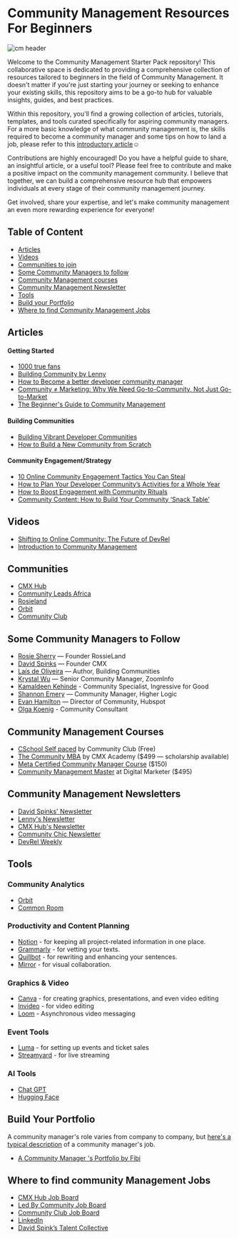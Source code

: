 # Community Management Resources For Beginners
![cm header](https://github.com/emmanuellar/Community-Management/assets/41474439/515e2325-c3a0-45ac-bd10-df252a42622e)


Welcome to the Community Management Starter Pack repository! This collaborative space is dedicated to providing a comprehensive collection of resources tailored to beginners in the field of Community Management. It doesn't matter if you're just starting your journey or seeking to enhance your existing skills, this repository aims to be a go-to hub for valuable insights, guides, and best practices.

Within this repository, you'll find a growing collection of articles, tutorials, templates, and tools curated specifically for aspiring community managers. For a more basic knowledge of what community management is, the skills required to become a community manager and some tips on how to land a job, please refer to this [introductory article](https://amarachi-johnson.medium.com/beginners-guide-a-community-manager-s-handbook-cf3d0532d3d8)☺️

Contributions are highly encouraged! Do you have a helpful guide to share, an insightful article, or a useful tool? Please feel free to contribute and make a positive impact on the community management community. I believe that together, we can build a comprehensive resource hub that empowers individuals at every stage of their community management journey.

Get involved, share your expertise, and let's make community management an even more rewarding experience for everyone!

## Table of Content
* [Articles](##articles)
* [Videos](##videos)
* [Communities to join](#communities)
* [Some Community Managers to follow](#some-community-managers-to-follow)
* [Community Management courses](#community-management-courses)
* [Community Management Newsletter](#community-management-newsletters)
* [Tools](#tools)
* [Build your Portfolio](#build-your-portfolio)
* [Where to find Community Management Jobs](#where-to-find-community-management-jobs)

## Articles
#### Getting Started
* [1000 true fans](https://kk.org/thetechnium/1000-true-fans/)
* [Building Community by Lenny](https://www.lennysnewsletter.com/p/building-community)
* [How to Become a better developer community manager](https://www.codemotion.com/magazine/dev-hub/community-manager/better-community-manager/)
* [Community ≠ Marketing: Why We Need Go-to-Community, Not Just Go-to-Market](https://future.a16z.com/community-%E2%89%A0-marketing-why-we-need-go-to-community-not-just-go-to-market/)
* [The Beginner's Guide to Community Management](https://www.feverbee.com/the-beginners-guide-to-community-management/)
#### Building Communities
* [Building Vibrant Developer Communities](https://www.heavybit.com/library/blog/building-vibrant-developer-communities/)
* [How to Build a New Community from Scratch](https://cmxhub.com/how-build-new-community/)
#### Community Engagement/Strategy
* [10 Online Community Engagement Tactics You Can Steal](https://www.higherlogic.com/blog/online-community-engagement-tactics/)
* [How to Plan Your Developer Community’s Activities for a Whole Year](https://www.codemotion.com/magazine/dev-hub/community-manager/plan-community-strategy/)
* [How to Boost Engagement with Community Rituals](https://www.commsor.com/post/community-rituals)
* [Community Content: How to Build Your Community ‘Snack Table’](https://www.commsor.com/post/community-content)

## Videos
* [Shifting to Online Community: The Future of DevRel](https://www.youtube.com/watch?v=uGdW4X7mjX0)
* [Introduction to Community Management](https://www.youtube.com/watch?v=NmdKaNAX0uo&pp=ygUUY29tbXVuaXR5IG1hbmFnZW1lbnQ%3D)

## Communities
* [CMX Hub](https://cmxhub.com/)
* [Community Leads Africa](https://www.communityleads.africa/)
* [Rosieland](https://rosie.land/)
* [Orbit](http://orbit.com/)
* [Community Club](https://www.community.club/)

## Some Community Managers to Follow
* [Rosie Sherry](https://www.linkedin.com/in/rosiesherry/) — Founder RossieLand
* [David Spinks](https://www.linkedin.com/in/davidspinks/) — Founder CMX
* [Laís de Oliveira](https://www.linkedin.com/in/laisdeoliveira/) — Author, Building Communities 
* [Krystal Wu](https://www.linkedin.com/in/krystalwu/) — Senior Community Manager, ZoomInfo
* [Kamaldeen Kehinde](https://www.linkedin.com/in/kenkarmah/) - Community Specialist, Ingressive for Good
* [Shannon Emery](https://www.linkedin.com/in/shannon-m-emery/) — Community Manager, Higher Logic
* [Evan Hamilton](https://www.linkedin.com/in/evanhamilton/) — Director of Community, Hubspot
* [Olga Koenig](https://www.linkedin.com/in/olga-koenig-108/) - Community Consultant

## Community Management Courses
* [CSchool Self paced](https://www.community.club/c-school) by Community Club (Free)
* [The Community MBA](https://www.cmxhub.com/academy) by CMX Academy ($499 — scholarship available)
* [Meta Certified Community Manager Course](https://www.facebook.com/business/learn/digital-skills-programs/community-leaders) ($150)
* [Community Management Master](https://www.digitalmarketer.com/certifications/community-management-mastery/) at Digital Marketer ($495)

## Community Management Newsletters
* [David Spinks' Newsletter](https://davidspinks.substack.com/)
* [Lenny's Newsletter](https://www.lennysnewsletter.com/)
* [CMX Hub's Newsletter](https://cmxhub.com/subscribe/)
* [Community Chic Newsletter](https://www.linkedin.com/newsletters/6885171504909287424?lipi=urn%3Ali%3Apage%3Ad_flagship3_profile_view_base%3BNRMwqcBTR1CnfuLqe2%2FaSg%3D%3D)
* [DevRel Weekly](http://devrelweekly.com/)

## Tools
### Community Analytics
* [Orbit](https://orbit.love)
* [Common Room](https://www.commonroom.io/)
  
### Productivity and Content Planning
* [Notion](https://notion.so) - for keeping all project-related information in one place.
* [Grammarly](https://grammarly.com) - for vetting your texts.
* [Quillbot](https://quillbot.com) - for rewriting and enhancing your sentences.
* [Mirror](https://mirror.xyz) - for visual collaboration.

### Graphics & Video
* [Canva](https://canva.com) - for creating graphics, presentations, and even video editing
* [Invideo](https://invideo.com) - for video editing
* [Loom](https://www.loom.com/) - Asynchronous video messaging

### Event Tools
* [Luma](https://lu.ma) - for setting up events and ticket sales
* [Streamyard](https://streamyard.com/) - for live streaming

### AI Tools
* [Chat GPT](https://chat.openai.com)
* [Hugging Face](https://huggingface.co/)

## Build Your Portfolio
A community manager's role varies from company to company, but [here's a typical description](https://resources.workable.com/community-manager-job-description) of a community manager's job.
* [A Community Manager 's Portfolio by Fibi](https://fibi-portfolio.notion.site/fibi-portfolio/Work-Portfolio-9c3694086b234a72aa461cb479abcdb6)

## Where to find community Management Jobs
* [CMX Hub Job Board](https://www.cmxhub.com/jobs)
* [Led By Community Job Board](https://jobs.ledby.community/)
* [Community Club Job Board](https://www.community.club/jobs)
* [LinkedIn](https://linkedin.com/)
* [David Spink’s Talent Collective](https://davidspinks.pallet.com/talent/welcome)

